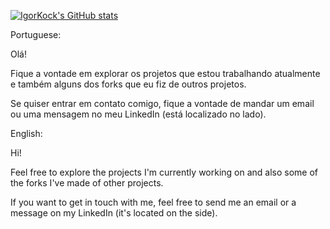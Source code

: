 [![IgorKock's GitHub stats](https://github-readme-stats.vercel.app/api?username=IgorKock&show_icons=true&bg_color=001B40&title_color=FFFFFF&text_color=00DBFF&icon_color=FFFFFF)](https://github.com/anuraghazra/github-readme-stats)

Portuguese:

Olá!

Fique a vontade em explorar os projetos que estou trabalhando atualmente e também alguns dos forks que eu fiz de outros projetos.

Se quiser entrar em contato comigo, fique a vontade de mandar um email ou uma mensagem no meu LinkedIn (está localizado no lado).

English:

Hi!

Feel free to explore the projects I'm currently working on and also some of the forks I've made of other projects.

If you want to get in touch with me, feel free to send me an email or a message on my LinkedIn (it's located on the side).